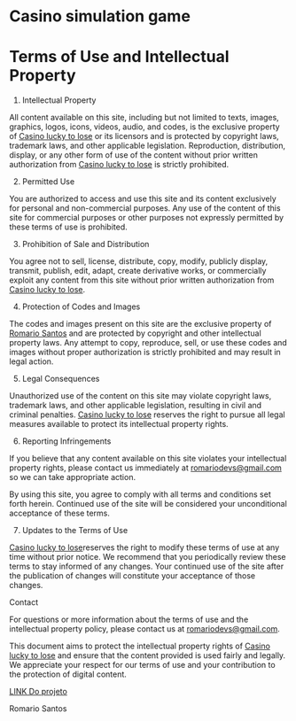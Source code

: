 # Casino simulation game

# Terms of Use and Intellectual Property

1. Intellectual Property

All content available on this site, including but not limited to texts, images, graphics, logos, icons, videos, audio, and codes, is the exclusive property of [Casino lucky to lose](https://linktr.ee/euoromario) or its licensors and is protected by copyright laws, trademark laws, and other applicable legislation. Reproduction, distribution, display, or any other form of use of the content without prior written authorization from [Casino lucky to lose](https://linktr.ee/euoromario) is strictly prohibited.

2. Permitted Use

You are authorized to access and use this site and its content exclusively for personal and non-commercial purposes. Any use of the content of this site for commercial purposes or other purposes not expressly permitted by these terms of use is prohibited.

3. Prohibition of Sale and Distribution

You agree not to sell, license, distribute, copy, modify, publicly display, transmit, publish, edit, adapt, create derivative works, or commercially exploit any content from this site without prior written authorization from [Casino lucky to lose](https://linktr.ee/euoromario).

4. Protection of Codes and Images

The codes and images present on this site are the exclusive property of [Romario Santos](https://linktr.ee/euoromario) and are protected by copyright and other intellectual property laws. Any attempt to copy, reproduce, sell, or use these codes and images without proper authorization is strictly prohibited and may result in legal action.

5. Legal Consequences

Unauthorized use of the content on this site may violate copyright laws, trademark laws, and other applicable legislation, resulting in civil and criminal penalties. [Casino lucky to lose](https://linktr.ee/euoromario) reserves the right to pursue all legal measures available to protect its intellectual property rights.

6. Reporting Infringements

If you believe that any content available on this site violates your intellectual property rights, please contact us immediately at romariodevs@gmail.com so we can take appropriate action.

By using this site, you agree to comply with all terms and conditions set forth herein. Continued use of the site will be considered your unconditional acceptance of these terms.

7. Updates to the Terms of Use

 [Casino lucky to lose](https://linktr.ee/euoromario)reserves the right to modify these terms of use at any time without prior notice. We recommend that you periodically review these terms to stay informed of any changes. Your continued use of the site after the publication of changes will constitute your acceptance of those changes.

Contact

For questions or more information about the terms of use and the intellectual property policy, please contact us at romariodevs@gmail.com.

This document aims to protect the intellectual property rights of [Casino lucky to lose](https://linktr.ee/euoromario) and ensure that the content provided is used fairly and legally. We appreciate your respect for our terms of use and your contribution to the protection of digital content.



[LINK Do projeto](https://cassino-app.vercel.app/)


Romario Santos